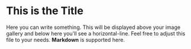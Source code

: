 # This is the Title

Here you can write something. This will be displayed above your image gallery and below here you'll see a horizontal-line. Feel free to adjust this file to your needs. **Markdown** is supported here.
